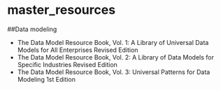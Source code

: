 # master_resources

##Data modeling
- The Data Model Resource Book, Vol. 1: A Library of Universal Data Models for All Enterprises Revised Edition 
- The Data Model Resource Book, Vol. 2: A Library of Data Models for Specific Industries Revised Edition
- The Data Model Resource Book, Vol. 3: Universal Patterns for Data Modeling 1st Edition 

